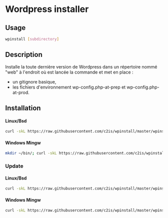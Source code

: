 # Wordpress installer

## Usage
```sh
wpinstall [subdirectory]
```

## Description
Installe la toute dernière version de Wordpress dans un répertoire nommé "web" à l'endroit où est lancée la commande et met en place :

- un gitignore basique,
- les fichiers d'environnement wp-config.php-at-prep et wp-config.php-at-prod.

## Installation

#### Linux/Bsd
```sh
curl -skL https://raw.githubusercontent.com/c2is/wpinstall/master/wpinstall.sh --output /usr/local/bin/wpinstall; chmod +x /usr/local/bin/wpinstall;
```

#### Windows Mingw
```sh
mkdir ~/bin/; curl -skL https://raw.githubusercontent.com/c2is/wpinstall/master/wpinstall.sh --output ~/bin/wpinstall; chmod +x ~/bin/wpinstall;
```

### Update

#### Linux/Bsd
```sh
curl -skL https://raw.githubusercontent.com/c2is/wpinstall/master/wpinstall.sh --output /usr/local/bin/wpinstall;
```

#### Windows Mingw
```sh
curl -skL https://raw.githubusercontent.com/c2is/wpinstall/master/wpinstall.sh --output ~/bin/wpinstall;
```
